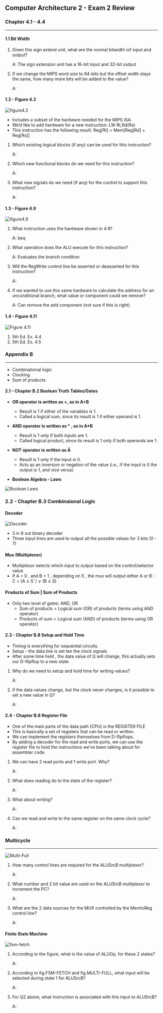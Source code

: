 ## Computer Architecture 2 - Exam 2 Review

### **Chapter 4.1 - 4.4**
_________________________________________________________________________________________________________________


#### **1.1 Bit Width**

1. Given this sign extend unit, what are the normal bitwidth iof input and output?

    A: The sign extension unit has a 16-bit input and 32-bit output

2. If we change the MIPS word size to 64-bits but the offset width stays the same, how many more bits will be added to the value?

    A:


#### **1.2 - Figure 4.2**

![figure4.2](https://github.com/R-Ligier/ComputerArchitecture2/blob/master/figure4.2.png "Figure 4.2")

- Includes a subset of the hardware needed for the MIPS ISA.
- We’d like to add hardware for a new instruction: LW Rt,Rd(Rs)
- This instruction has the following result: Reg[Rt] = Mem[Reg[Rd] + Reg[Rs]]

1. Which existing logical blocks (if any) can be used for this instruction?

    A:

2. Which new functional blocks do we need for this instruction?

    A:

3. What new signals do we need (if any) for the control to support this instruction?

    A:

#### **1.3 - Figure 4.9**

![figure4.9](https://github.com/R-Ligier/ComputerArchitecture2/blob/master/figure4.9.png "Figure 4.9")

1. What instruction uses the hardware shown in 4.9?

    A: beq

2. What operation does the ALU execute for this instruction?

    A: Evaluates the branch condition

3. Will the RegWrite control line be asserted or deasserted for this instruction?

    A:

4. If we wanted to use this same hardware to calculate the address for an unconditional branch, what value or component could we remove?

    A: Can remove the add component (not sure if this is right)

#### **1.4 - Figure 4.11**

![Figure 4.11](https://github.com/R-Ligier/ComputerArchitecture2/blob/master/figure4.11.png "Figure 4.11")

1. 5th Ed. Ex. 4.4
2. 5th Ed. Ex. 4.5

### **Appendix B**
_________________________________________________________________________________________________________________

- Combinational logic
- Clocking
- Sum of products

#### **2.1 - Chapter B.2 Boolean Truth Tables/Gates**

- **OR operator is written as +, as in A+B**
    - Result is 1 if either of the variables is 1.
    - Called a logical sum, since its result is 1 if either operand is 1.
-  **AND operator is written as  * , as in A*B**
    - Result is 1 only if both inputs are 1.
    - Called logical product, since its result is 1 only if both operands are 1.
- **NOT operator is written as Ā**
    - Result is 1 only if the input is 0.
    - Acts as an inversion or negation of the value (i.e., if the input is 0 the output is 1, and vice versa).

- **Boolean Algebra -  Laws**

![Boolean Laws](https://github.com/R-Ligier/ComputerArchitecture2/blob/master/boolLaws.png " ")

### **2.2 - Chapter B.3 Combinaional Logic**

#### **Decoder**

![Decoder](https://github.com/R-Ligier/ComputerArchitecture2/blob/master/decoder.png "Decoder")

- 3 in 8 out binary decoder
- Three input lines are used to output all the possible values for 3 bits (0 - 7)

#### **Mux (Multiplexor)**

- Multiplexor selects which input to output based on the control/selector value
- If A = 0 , and B = 1 , depending on S , the mux will output either A or B : C = (A ∧ S¯) ∨ (B ∧ S)

#### **Products of Sum | Sum of Products**

- Only two level of gates: AND, OR
    - Sum of products = Logical sum (OR) of products (terms using AND operator)
    - Products of sum = Logical sum (AND) of products (terms using OR operator)


#### **2.3 - Chapter B.8 Setup and Hold Time**

- Timing is everything for sequential circuits.
- Setup - the data line is set ten the clock signals.
- After some time held , the data value of Q will change, this actually sets our D-flipflop to a new
state.

1. Why do we need to setup and hold time for writing values?

    A:

2. If the data values change, but the clock never changes, is it possible to set a new value in Q?

    A:

#### **2.4 - Chapter B.8 Register File**

- One of the main parts of the data path (CPU) is the REGISTER FILE
- This is basically a set of registers that can be read or written.
- We can implement the registers themselves from D-flipflops.
- By adding a decoder for the read and write ports, we can use the register file to hold the instructions we’ve been talking about for assembler code.

1. We can have 2 read ports and 1 write port. Why?

    A:
    
2. What does reading do to the state of the register?

    A:
    
3. What about writing?

    A:
    
4. Can we read and write to the same register on the same clock cycle?

    A:

### **Multicycle**
_________________________________________________________________________________________________________________

![Multi-Full](https://github.com/R-Ligier/ComputerArchitecture2/blob/master/multi-full.png "Multi-Full")

1. How many control lines are required for the ALUSrcB multiplexor?

    A:

2. What number and 2 bit value are used on the ALUSrcB multiplexor to increment the PC?

    A:

3. What are the 2 data sources for the MUX controlled by the MemtoReg control line?

    A:

#### **Finite State Machine**

![fsm-fetch](https://github.com/R-Ligier/ComputerArchitecture2/blob/master/fsm-fetch.png "fsm-fetch")

1. According to the figure, what is the value of ALUOp, for these 2 states?

    A:

2. According to fig.FSM-FETCH and fig.MULTI-FULL, what input will be selected during state 1 for ALUSrcB?

    A:

3. For Q2 above, what instruction is associated with this input to ALUSrcB?

    A:

